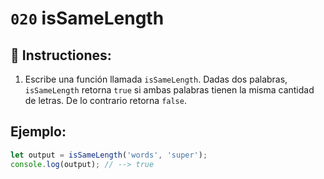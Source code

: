 # `020` isSameLength

## 📝 Instructiones:

1. Escribe una función llamada `isSameLength`. Dadas dos palabras, `isSameLength` retorna `true` si ambas palabras tienen la misma cantidad de letras. De lo contrario retorna `false`.

## Ejemplo:

```Javascript
let output = isSameLength('words', 'super');
console.log(output); // --> true
```

